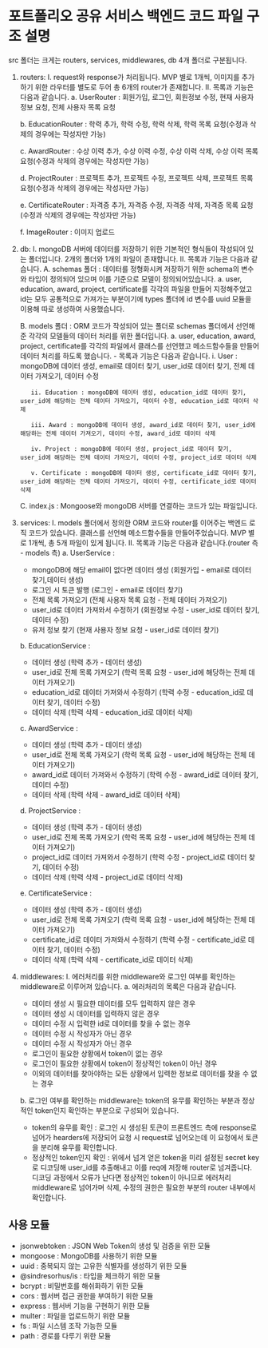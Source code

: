 # 포트폴리오 공유 서비스 백엔드 코드 파일 구조 설명

src 폴더는 크게는 routers, services, middlewares, db 4개 폴더로 구분됩니다.

1. routers:
  I. request와 response가 처리됩니다. MVP 별로 1개씩, 이미지를 추가하기 위한 라우터를 별도로 두어 총 6개의 router가 존재합니다.
  II. 목록과 기능은 다음과 같습니다.
    a. UserRouter : 회원가입, 로그인, 회원정보 수정, 현재 사용자 정보 요청, 전체 사용자 목록 요청

    b. EducationRouter : 학력 추가, 학력 수정, 학력 삭제, 학력 목록 요청(수정과 삭제의 경우에는 작성자만 가능)

    c. AwardRouter : 수상 이력 추가, 수상 이력 수정, 수상 이력 삭제, 수상 이력 목록 요청(수정과 삭제의 경우에는 작성자만 가능)

    d. ProjectRouter : 프로젝트 추가, 프로젝트 수정, 프로젝트 삭제, 프로젝트 목록 요청(수정과 삭제의 경우에는 작성자만 가능)

    e. CertificateRouter : 자격증 추가, 자격증 수정, 자격증 삭제, 자격증 목록 요청(수정과 삭제의 경우에는 작성자만 가능)

    f. ImageRouter : 이미지 업로드

2. db:
  I. mongoDB 서버에 데이터를 저장하기 위한 기본적인 형식들이 작성되어 있는 폴더입니다. 2개의 폴더와 1개의 파일이 존재합니다.
  II. 목록과 기능은 다음과 같습니다.
    A. schemas 폴더 : 데이터를 정형화시켜 저장하기 위한 schema의 변수와 타입이 정의되어 있으며 이를 기준으로 모델이 정의되어있습니다.
      a. user, education, award, project, certificate를 각각의 파일을 만들어 지정해주었고 id는 모두 공통적으로 가져가는 부분이기에 types 폴더에 id 변수를 uuid 모듈을 이용해 따로 생성하여 사용했습니다.
      
    B. models 폴더 : ORM 코드가 작성되어 있는 폴더로 schemas 폴더에서 선언해준 각각의 모델들의 데이터 처리를 위한 폴더입니다.
      a. user, education, award, project, certificate를 각각의 파일에서 클래스를 선언했고 메소드함수들을 만들어 데이터 처리를 하도록 했습니다.
        - 목록과 기능은 다음과 같습니다.
          i. User : mongoDB에 데이터 생성, email로 데이터 찾기, user_id로 데이터 찾기, 전체 데이터 가져오기, 데이터 수정

          ii. Education : mongoDB에 데이터 생성, education_id로 데이터 찾기, user_id에 해당하는 전체 데이터 가져오기, 데이터 수정, education_id로 데이터 삭제

          iii. Award : mongoDB에 데이터 생성, award_id로 데이터 찾기, user_id에 해당하는 전체 데이터 가져오기, 데이터 수정, award_id로 데이터 삭제

          iv. Project : mongoDB에 데이터 생성, project_id로 데이터 찾기, user_id에 해당하는 전체 데이터 가져오기, 데이터 수정, project_id로 데이터 삭제

          v. Certificate : mongoDB에 데이터 생성, certificate_id로 데이터 찾기, user_id에 해당하는 전체 데이터 가져오기, 데이터 수정, certificate_id로 데이터 삭제
    
    C. index.js : Mongoose와 mongoDB 서버를 연결하는 코드가 있는 파일입니다.

3. services:
  I. models 폴더에서 정의한 ORM 코드와 router를 이어주는 백엔드 로직 코드가 있습니다. 클래스를 선언해 메소드함수들을 만들어주었습니다. MVP 별로 1개씩, 총 5개 파일이 있게 됩니다.
  II. 목록과 기능은 다음과 같습니다.(router 측 - models 측)
    a. UserService :
      - mongoDB에 해당 email이 없다면 데이터 생성 (회원가입 - email로 데이터 찾기,데이터 생성)
      - 로그인 시 토큰 발행 (로그인 - email로 데이터 찾기)
      - 전체 목록 가져오기 (전체 사용자 목록 요청 - 전체 데이터 가져오기)
      - user_id로 데이터 가져와서 수정하기 (회원정보 수정 - user_id로 데이터 찾기, 데이터 수정)
      - 유저 정보 찾기 (현재 사용자 정보 요청 - user_id로 데이터 찾기)
                    
    b. EducationService :
      - 데이터 생성 (학력 추가 - 데이터 생성)
      - user_id로 전체 목록 가져오기 (학력 목록 요청 - user_id에 해당하는 전체 데이터 가져오기)
      - education_id로 데이터 가져와서 수정하기 (학력 수정 - education_id로 데이터 찾기, 데이터 수정)
      - 데이터 삭제 (학력 삭제 - education_id로 데이터 삭제)

    c. AwardService :
      - 데이터 생성 (학력 추가 - 데이터 생성)
      - user_id로 전체 목록 가져오기 (학력 목록 요청 - user_id에 해당하는 전체 데이터 가져오기)
      - award_id로 데이터 가져와서 수정하기 (학력 수정 - award_id로 데이터 찾기, 데이터 수정)
      - 데이터 삭제 (학력 삭제 - award_id로 데이터 삭제)

    d. ProjectService :
      - 데이터 생성 (학력 추가 - 데이터 생성)
      - user_id로 전체 목록 가져오기 (학력 목록 요청 - user_id에 해당하는 전체 데이터 가져오기)
      - project_id로 데이터 가져와서 수정하기 (학력 수정 - project_id로 데이터 찾기, 데이터 수정)
      - 데이터 삭제 (학력 삭제 - project_id로 데이터 삭제)

    e. CertificateService :
      - 데이터 생성 (학력 추가 - 데이터 생성)
      - user_id로 전체 목록 가져오기 (학력 목록 요청 - user_id에 해당하는 전체 데이터 가져오기)
      - certificate_id로 데이터 가져와서 수정하기 (학력 수정 - certificate_id로 데이터 찾기, 데이터 수정)
      - 데이터 삭제 (학력 삭제 - certificate_id로 데이터 삭제)

4. middlewares:
  I. 에러처리를 위한 middleware와 로그인 여부를 확인하는 middleware로 이루어져 있습니다.
    a. 에러처리의 목록은 다음과 같습니다.
      - 데이터 생성 시 필요한 데이터를 모두 입력하지 않은 경우
      - 데이터 생성 시 데이터를 입력하지 않은 경우
      - 데이터 수정 시 입력한 id로 데이터를 찾을 수 없는 경우
      - 데이터 수정 시 작성자가 아닌 경우
      - 데이터 수정 시 작성자가 아닌 경우
      - 로그인이 필요한 상황에서 token이 없는 경우
      - 로그인이 필요한 상황에서 token이 정상적인 token이 아닌 경우
      - 이외의 데이터를 찾아야하는 모든 상황에서 입력한 정보로 데이터를 찾을 수 없는 경우

    b. 로그인 여부를 확인하는 middleware는 token의 유무를 확인하는 부분과 정상적인 token인지 확인하는 부분으로 구성되어 있습니다.
      - token의 유무를 확인 : 로그인 시 생성된 토큰이 프론트엔드 측에 response로 넘어가 hearders에 저장되어 요청 시 request로 넘어오는데 이 요청에서 토큰을 분리해 유무를 확인합니다.
      - 정상적인 token인지 확인 : 위에서 넘겨 얻은 token을 미리 설정된 secret key로 디코딩해 user_id를 추출해내고 이를 req에 저장해 router로 넘겨줍니다. 디코딩 과정에서 오류가 난다면 정상적인 token이 아니므로 에러처리 middleware로 넘어가며 삭제, 수정의 권한은 필요한 부분의 router 내부에서 확인합니다.

## 사용 모듈

- jsonwebtoken : JSON Web Token의 생성 및 검증을 위한 모듈
- mongoose : MongoDB를 사용하기 위한 모듈
- uuid : 중복되지 않는 고유한 식별자를 생성하기 위한 모듈
- @sindresorhus/is : 타입을 체크하기 위한 모듈
- bcrypt : 비밀번호를 해쉬화하기 위한 모듈
- cors : 웹서버 접근 권한을 부여하기 위한 모듈
- express : 웹서버 기능을 구현하기 위한 모듈
- multer : 파일을 업로드하기 위한 모듈
- fs : 파일 시스템 조작 가능한 모듈
- path : 경로를 다루기 위한 모듈
